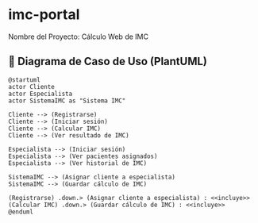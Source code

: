 # imc-portal
Nombre del Proyecto: Cálculo Web de IMC
## 📌 Diagrama de Caso de Uso (PlantUML)

```plantuml
@startuml
actor Cliente
actor Especialista
actor SistemaIMC as "Sistema IMC"

Cliente --> (Registrarse)
Cliente --> (Iniciar sesión)
Cliente --> (Calcular IMC)
Cliente --> (Ver resultado de IMC)

Especialista --> (Iniciar sesión)
Especialista --> (Ver pacientes asignados)
Especialista --> (Ver historial de IMC)

SistemaIMC --> (Asignar cliente a especialista)
SistemaIMC --> (Guardar cálculo de IMC)

(Registrarse) .down.> (Asignar cliente a especialista) : <<incluye>>
(Calcular IMC) .down.> (Guardar cálculo de IMC) : <<incluye>>
@enduml
